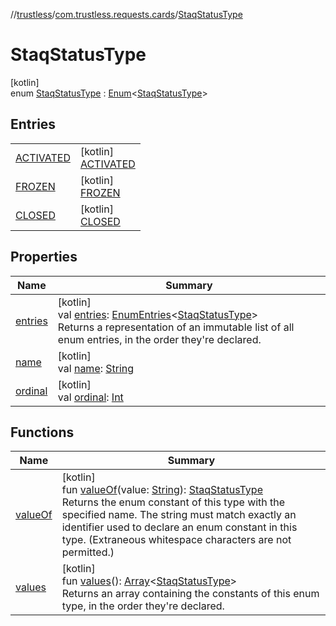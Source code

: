 //[trustless](../../../index.md)/[com.trustless.requests.cards](../index.md)/[StaqStatusType](index.md)

# StaqStatusType

[kotlin]\
enum [StaqStatusType](index.md) : [Enum](https://kotlinlang.org/api/latest/jvm/stdlib/kotlin/-enum/index.html)&lt;[StaqStatusType](index.md)&gt;

## Entries

| | |
|---|---|
| [ACTIVATED](-a-c-t-i-v-a-t-e-d/index.md) | [kotlin]<br>[ACTIVATED](-a-c-t-i-v-a-t-e-d/index.md) |
| [FROZEN](-f-r-o-z-e-n/index.md) | [kotlin]<br>[FROZEN](-f-r-o-z-e-n/index.md) |
| [CLOSED](-c-l-o-s-e-d/index.md) | [kotlin]<br>[CLOSED](-c-l-o-s-e-d/index.md) |

## Properties

| Name | Summary |
|---|---|
| [entries](entries.md) | [kotlin]<br>val [entries](entries.md): [EnumEntries](https://kotlinlang.org/api/latest/jvm/stdlib/kotlin.enums/-enum-entries/index.html)&lt;[StaqStatusType](index.md)&gt;<br>Returns a representation of an immutable list of all enum entries, in the order they're declared. |
| [name](../../com.trustless.requests.kyc.retrieveSteps/-input-k-y-c-type/-d-o-c-u-m-e-n-t/index.md#-372974862%2FProperties%2F-1818097539) | [kotlin]<br>val [name](../../com.trustless.requests.kyc.retrieveSteps/-input-k-y-c-type/-d-o-c-u-m-e-n-t/index.md#-372974862%2FProperties%2F-1818097539): [String](https://kotlinlang.org/api/latest/jvm/stdlib/kotlin/-string/index.html) |
| [ordinal](../../com.trustless.requests.kyc.retrieveSteps/-input-k-y-c-type/-d-o-c-u-m-e-n-t/index.md#-739389684%2FProperties%2F-1818097539) | [kotlin]<br>val [ordinal](../../com.trustless.requests.kyc.retrieveSteps/-input-k-y-c-type/-d-o-c-u-m-e-n-t/index.md#-739389684%2FProperties%2F-1818097539): [Int](https://kotlinlang.org/api/latest/jvm/stdlib/kotlin/-int/index.html) |

## Functions

| Name | Summary |
|---|---|
| [valueOf](value-of.md) | [kotlin]<br>fun [valueOf](value-of.md)(value: [String](https://kotlinlang.org/api/latest/jvm/stdlib/kotlin/-string/index.html)): [StaqStatusType](index.md)<br>Returns the enum constant of this type with the specified name. The string must match exactly an identifier used to declare an enum constant in this type. (Extraneous whitespace characters are not permitted.) |
| [values](values.md) | [kotlin]<br>fun [values](values.md)(): [Array](https://kotlinlang.org/api/latest/jvm/stdlib/kotlin/-array/index.html)&lt;[StaqStatusType](index.md)&gt;<br>Returns an array containing the constants of this enum type, in the order they're declared. |
